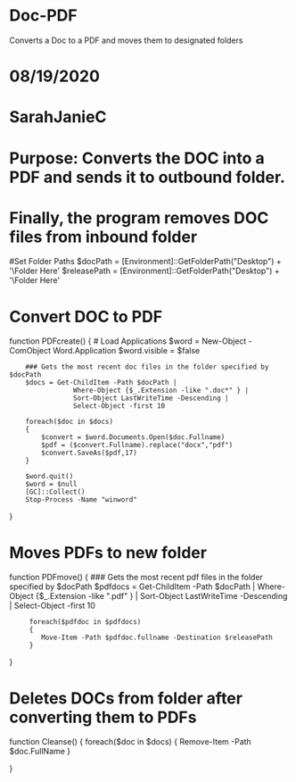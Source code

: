 # Doc-PDF
Converts a Doc to a PDF and moves them to designated folders


# 08/19/2020
#
# SarahJanieC
#
#
#
# Purpose:  Converts the DOC into a PDF and sends it to outbound folder.
#           Finally, the program removes DOC files from inbound folder


#Set Folder Paths
$docPath = [Environment]::GetFolderPath("Desktop") + '\Folder Here'
$releasePath = [Environment]::GetFolderPath("Desktop") + '\Folder Here'


# Convert DOC to PDF
function PDFcreate()
{
        # Load Applications
        $word = New-Object -ComObject Word.Application
        $word.visible = $false

        ### Gets the most recent doc files in the folder specified by $docPath
        $docs = Get-ChildItem -Path $docPath | 
                    Where-Object {$_.Extension -like ".doc*" } |
                    Sort-Object LastWriteTime -Descending |
                    Select-Object -first 10

        foreach($doc in $docs)
        {
            $convert = $word.Documents.Open($doc.Fullname)
            $pdf = ($convert.Fullname).replace("docx","pdf")
            $convert.SaveAs($pdf,17)
        }

        $word.quit()
        $word = $null
        [GC]::Collect()
        Stop-Process -Name "winword"
}

# Moves PDFs to new folder
function PDFmove()
{
        ### Gets the most recent pdf files in the folder specified by $docPath
        $pdfdocs = Get-ChildItem -Path $docPath | 
                    Where-Object {$_.Extension -like ".pdf" } |
                    Sort-Object LastWriteTime -Descending |
                    Select-Object -first 10

         foreach($pdfdoc in $pdfdocs)
         {
            Move-Item -Path $pdfdoc.fullname -Destination $releasePath
         }
}

# Deletes DOCs from folder after converting them to PDFs
function Cleanse()
{
         foreach($doc in $docs)
         {
            Remove-Item -Path $doc.FullName
         }

}
